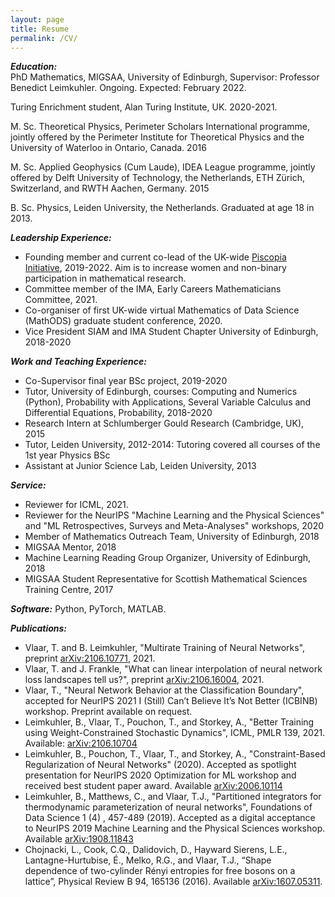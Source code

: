 ```yaml
---
layout: page
title: Resume
permalink: /CV/
---
```


***Education:*** <br>
PhD Mathematics, MIGSAA, University of Edinburgh, Supervisor: Professor Benedict Leimkuhler. Ongoing. Expected: February 2022.

Turing Enrichment student, Alan Turing Institute, UK. 2020-2021.

M. Sc. Theoretical Physics, Perimeter Scholars International programme, jointly offered by the Perimeter Institute for Theoretical Physics and the University of Waterloo in Ontario, Canada. 2016

M. Sc. Applied Geophysics (Cum Laude), IDEA League programme, jointly offered by Delft University of Technology, the Netherlands, ETH Zürich, Switzerland, and RWTH Aachen, Germany. 2015

B. Sc. Physics, Leiden University, the Netherlands. Graduated at age 18 in 2013. <br>
<!---Extracurricular courses in Complex Analysis, PDEs, and Dynamical Systems.-->


***Leadership Experience:***
- Founding member and current co-lead of the UK-wide [Piscopia Initiative]({{TiffanyVlaar.github.io}}/jekyll/update/2020/09/10/PiscopiaInitiative.html), 2019-2022. Aim is to increase women and non-binary participation in mathematical research. 
- Committee member of the IMA, Early Careers Mathematicians Committee, 2021.
- Co-organiser of first UK-wide virtual Mathematics of Data Science (MathODS) graduate student conference, 2020.
- Vice President SIAM and IMA Student Chapter University of Edinburgh, 2018-2020

***Work and Teaching Experience:***
- Co-Supervisor final year BSc project, 2019-2020
- Tutor, University of Edinburgh, courses: Computing and Numerics (Python), Probability with Applications, Several Variable Calculus and Differential Equations, Probability, 2018-2020
- Research Intern at Schlumberger Gould Research (Cambridge, UK), 2015
- Tutor, Leiden University, 2012-2014: Tutoring covered all courses of the 1st year Physics BSc
- Assistant at Junior Science Lab, Leiden University, 2013

***Service:***
- Reviewer for ICML, 2021. 
- Reviewer for the NeurIPS "Machine Learning and the Physical Sciences" and "ML Retrospectives, Surveys and Meta-Analyses" workshops, 2020
- Member of Mathematics Outreach Team, University of Edinburgh, 2018
- MIGSAA Mentor, 2018
- Machine Learning Reading Group Organizer, University of Edinburgh, 2018
- MIGSAA Student Representative for Scottish Mathematical Sciences Training Centre, 2017

***Software:***
Python, PyTorch, MATLAB.

***Publications:***
- Vlaar, T. and B. Leimkuhler, "Multirate Training of Neural Networks", preprint [arXiv:2106.10771](https://arxiv.org/abs/2106.10771), 2021.
- Vlaar, T. and J. Frankle, "What can linear interpolation of neural network loss landscapes tell us?", preprint [arXiv:2106.16004](https://arxiv.org/abs/2106.16004), 2021.
- Vlaar, T., "Neural Network Behavior at the Classification Boundary", accepted for NeurIPS 2021 I (Still) Can’t Believe It’s Not Better (ICBINB) workshop. Preprint available on request.
- Leimkuhler, B., Vlaar, T., Pouchon, T., and Storkey, A., "Better Training using Weight-Constrained Stochastic Dynamics", ICML, PMLR 139, 2021. Available: [arXiv:2106.10704](https://arxiv.org/abs/2106.10704)
- Leimkuhler, B., Pouchon, T., Vlaar, T., and Storkey, A., "Constraint-Based Regularization of Neural Networks" (2020). Accepted as spotlight presentation for NeurIPS 2020 Optimization for ML workshop and received best student paper award. Available [arXiv:2006.10114](https://arxiv.org/abs/2006.10114)
- Leimkuhler, B., Matthews, C., and Vlaar, T.J., "Partitioned integrators for thermodynamic parameterization of neural networks", Foundations of Data Science 1 (4) , 457-489 (2019). Accepted as a digital acceptance to NeurIPS 2019 Machine Learning and the Physical Sciences workshop. Available [arXiv:1908.11843](https://arxiv.org/abs/1908.11843)
- Chojnacki, L., Cook, C.Q., Dalidovich, D., Hayward Sierens, L.E., Lantagne-Hurtubise, É., Melko, R.G., and Vlaar, T.J., “Shape dependence of two-cylinder Rényi entropies for free bosons on a lattice”, Physical Review B 94, 165136 (2016). Available [arXiv:1607.05311](https://arxiv.org/abs/1607.05311). 
